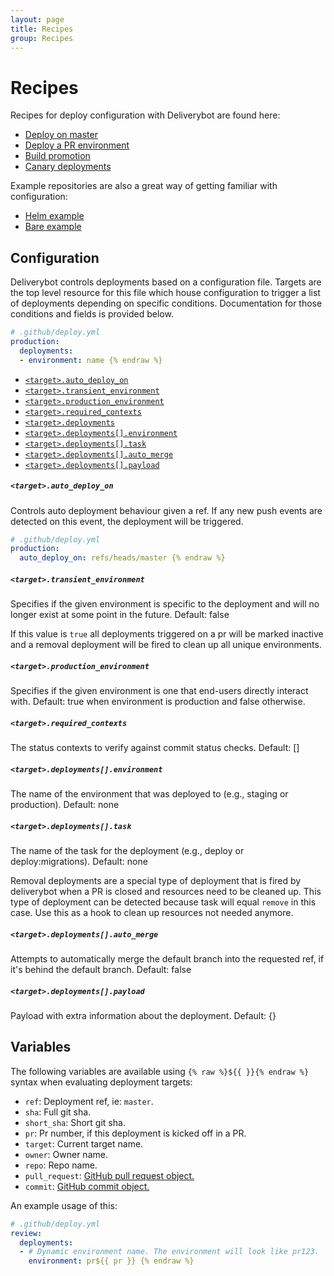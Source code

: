 ```yaml
---
layout: page
title: Recipes
group: Recipes
---
```


# Recipes

Recipes for deploy configuration with Deliverybot are found here:

- [Deploy on master](deploy-on-master)
- [Deploy a PR environment](deploy-pr-environments)
- [Build promotion](build-promotion)
- [Canary deployments](canary-deployments)


Example repositories are also a great way of getting familiar with
configuration:

- [Helm example](https://github.com/deliverybot/example-helm)
- [Bare example](https://github.com/deliverybot/example)

## Configuration

Deliverybot controls deployments based on a configuration file. Targets are the
top level resource for this file which house configuration to trigger a list of
deployments depending on specific conditions. Documentation for those conditions
and fields is provided below.

```yaml {% raw %}
# .github/deploy.yml
production:
  deployments:
  - environment: name {% endraw %}
```

- [`<target>.auto_deploy_on`](#targetauto_deploy_on)
- [`<target>.transient_environment`](#targettransient_environment)
- [`<target>.production_environment`](#targetproduction_environment)
- [`<target>.required_contexts`](#targetrequired_contexts)
- [`<target>.deployments`](#targetdeployments)
- [`<target>.deployments[].environment`](#targetdeploymentsenvironment)
- [`<target>.deployments[].task`](#targetdeploymentstask)
- [`<target>.deployments[].auto_merge`](#targetdeploymentsauto_merge)
- [`<target>.deployments[].payload`](#targetdeploymentspayload)

##### `<target>.auto_deploy_on`

Controls auto deployment behaviour given a ref. If any new push events are
detected on this event, the deployment will be triggered.

```yaml {% raw %}
# .github/deploy.yml
production:
  auto_deploy_on: refs/heads/master {% endraw %}
```

##### `<target>.transient_environment`

Specifies if the given environment is specific to the deployment and will no
longer exist at some point in the future. Default: false

If this value is `true` all deployments triggered on a pr will be marked
inactive and a removal deployment will be fired to clean up all unique
environments.

##### `<target>.production_environment`

Specifies if the given environment is one that end-users directly interact with.
Default: true when environment is production and false otherwise.

##### `<target>.required_contexts`

The status contexts to verify against commit status checks. Default: []

##### `<target>.deployments[].environment`

The name of the environment that was deployed to (e.g., staging or production).
Default: none


##### `<target>.deployments[].task`

The name of the task for the deployment (e.g., deploy or deploy:migrations).
Default: none

Removal deployments are a special type of deployment that is fired by
deliverybot when a PR is closed and resources need to be cleaned up. This type
of deployment can be detected because task will equal `remove` in this case.
Use this as a hook to clean up resources not needed anymore.

##### `<target>.deployments[].auto_merge`

Attempts to automatically merge the default branch into the requested ref, if
it's behind the default branch. Default: false

##### `<target>.deployments[].payload`

Payload with extra information about the deployment. Default: {}

## Variables

The following variables are available using `{% raw %}${{ }}{% endraw %}` syntax
when evaluating deployment targets:

- `ref`: Deployment ref, ie: `master`.
- `sha`: Full git sha.
- `short_sha`: Short git sha.
- `pr`: Pr number, if this deployment is kicked off in a PR.
- `target`: Current target name.
- `owner`: Owner name.
- `repo`: Repo name.
- `pull_request`: [GitHub pull request object.](pr)
- `commit`: [GitHub commit object.](commit)

An example usage of this:

```yaml {% raw %}
# .github/deploy.yml
review:
  deployments:
  - # Dynamic environment name. The environment will look like pr123.
    environment: pr${{ pr }} {% endraw %}
```

[pr]: https://developer.github.com/v3/pulls/#response-1
[commit]: https://developer.github.com/v3/git/commits/#response
